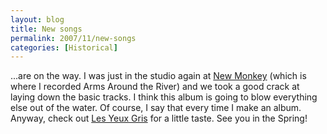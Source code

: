 ```yaml
---
layout: blog
title: New songs
permalink: 2007/11/new-songs
categories: [Historical]
---
```


<p>...are on the way. I was just in the studio again at <a href="http://newmonkeystudio.com" target="_blank">New Monkey</a> (which is where I recorded Arms Around the River) and we took a good crack at laying down the basic tracks. I think this album is going to blow everything else out of the water. Of course, I say that every time I make an album. Anyway, check out <a href="http://axelradio.com/track/les-yeux-gris">Les Yeux Gris</a> for a little taste. See you in the Spring!</p>
